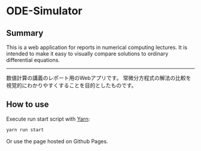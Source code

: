 # ODE-Simulator

## Summary

This is a web application for reports in numerical computing lectures.
It is intended to make it easy to visually compare solutions to ordinary differential equations.

***

数値計算の講義のレポート用のWebアプリです。
常微分方程式の解法の比較を視覚的にわかりやすくすることを目的としたものです。

## How to use

Execute run start script with [Yarn](https://yarnpkg.com/lang/en/docs/cli/create/):

```bash
yarn run start
```

Or use the page hosted on Github Pages.
